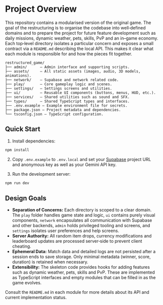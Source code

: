 # Project Overview

This repository contains a modularised version of the original game.  The goal of
the restructuring is to organise the codebase into well‑defined domains and to
prepare the project for future feature development such as daily missions,
dynamic weather, pets, skills, PvP and an in–game economy.  Each top‑level
directory isolates a particular concern and exposes a small contract via a
`README.md` describing the local API.  This makes it clear what each module
is responsible for and how the pieces fit together.

```text
restructured_game/
├── admin/      – Admin interface and supporting scripts.
├── assets/     – All static assets (images, audio, 3D models, animations).
├── network/    – Supabase and network related code.
├── play/       – Core gameplay logic and scenes.
├── settings/   – Settings screens and utilities.
├── ui/         – Reusable UI components (buttons, menus, HUD, etc.).
├── services/   – Shared utilities such as sound and SFX.
├── types/      – Shared TypeScript types and interfaces.
├── .env.example – Example environment file for secrets.
├── package.json – Project metadata and dependencies.
└── tsconfig.json – TypeScript configuration.
```

## Quick Start

1. Install dependencies:

```bash
npm install
```

2. Copy `.env.example` to `.env.local` and set your
   [Supabase](https://supabase.com/) project URL and anonymous key as well as
   your Gemini API key.

3. Run the development server:

```bash
npm run dev
```

## Design Goals

* **Separation of Concerns:** Each directory is scoped to a clear domain.  The
  `play` folder handles game state and logic, `ui` contains purely visual
  components, `network` encapsulates all communication with Supabase and other
  backends, `admin` holds privileged tooling and screens, and `settings`
  isolates user preferences and help screens.
* **Server Authority:** All random item drops, currency modifications and
  leaderboard updates are processed server‑side to prevent client cheating.
* **Ephemeral Data:** Match data and detailed logs are not persisted after a
  session ends to save storage.  Only minimal metadata (winner, score,
  duration) is retained when necessary.
* **Extensibility:** The skeleton code provides hooks for adding features such
  as dynamic weather, pets, skills and PvP.  These are implemented as
  TypeScript interfaces and empty modules that can be filled in as the game
  evolves.

Consult the `README.md` in each module for more details about its API and
current implementation status.
